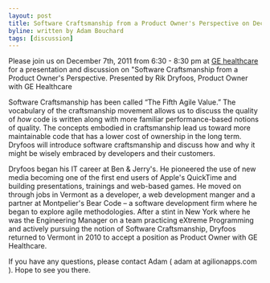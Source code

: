 ```yaml
---
layout: post
title: Software Craftsmanship from a Product Owner's Perspective on December 7th, 2011
byline: written by Adam Bouchard
tags: [discussion]
---
```


Please join us on December 7th, 2011 from 6:30 - 8:30 pm at
[GE healthcare](http://maps.google.com/maps?daddr=40+Idx+Drive,+South+Burlington,+VT+05403-7771&hl=en&ll=44.432585,-73.208857&spn=0.007171,0.012124&cid=0,0,5856660915179543875&fb=1&hq=ge+healthcare&hnear=0x4cb4dc6c48daceff:0x264d897436546bb4,Vermont&gl=us&geocode=0,44.432354,-73.208866&t=h&z=16&vpsrc=0) for a presentation and discussion on "Software Craftsmanship from a Product Owner's Perspective. Presented by Rik Dryfoos, Product Owner with GE Healthcare

Software Craftsmanship has been called “The Fifth Agile Value.” The vocabulary of the craftsmanship movement allows us to discuss the quality of *how* code is written along with more familiar performance-based notions of quality. The concepts embodied in craftsmanship lead us toward more maintainable code that has a lower cost of ownership in the long term. Dryfoos will introduce software craftsmanship and discuss how and why it might be wisely embraced by developers and their customers.

Dryfoos began his IT career at Ben & Jerry's. He pioneered the use of new media becoming one of the first end users of Apple's QuickTime and building presentations, trainings and web-based games. He moved on through jobs in Vermont as a developer, a web development manger and a partner at Montpelier's Bear Code – a software development firm where he began to explore agile methodologies. After a stint in New York where he was the Engineering Manager on a team practicing eXtreme Programming and actively pursuing the notion of Software Craftsmanship, Dryfoos returned to Vermont in 2010 to accept a position as Product Owner with GE Healthcare.

If you have any questions, please contact Adam ( adam at agilionapps.com ).
Hope to see you there.
